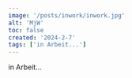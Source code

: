 ```yaml
---
image: '/posts/inwork/inwork.jpg'
alt: 'MjW'
toc: false
created: '2024-2-7'
tags: ['in Arbeit...']
---
```


in Arbeit...

